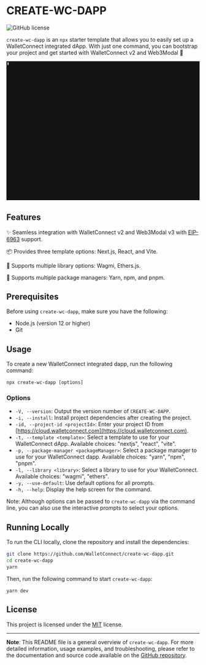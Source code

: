 # CREATE-WC-DAPP

![GitHub license](https://img.shields.io/badge/license-MIT-blue.svg)

`create-wc-dapp` is an `npx` starter template that allows you to easily set up a
WalletConnect integrated dApp. With just one command, you can bootstrap your
project and get started with WalletConnect v2 and Web3Modal 📲

[![asciicast](/static/demo.gif)](https://asciinema.org/a/v26NPtirFdqbw0RtJNYuyUQHx)

## Features

✨ Seamless integration with WalletConnect v2 and Web3Modal v3 with
[EIP-6963](https://eips.ethereum.org/EIPS/eip-6963) support.

📦 Provides three template options: Next.js, React, and Vite.

🧱 Supports multiple library options: Wagmi, Ethers.js.

🔧 Supports multiple package managers: Yarn, npm, and pnpm.

## Prerequisites

Before using `create-wc-dapp`, make sure you have the following:

-   Node.js (version 12 or higher)
-   Git

## Usage

To create a new WalletConnect integrated dapp, run the following command:

```
npx create-wc-dapp [options]
```

### Options

-   `-V, --version`: Output the version number of `CREATE-WC-DAPP`.
-   `-i, --install`: Install project dependencies after creating the project.
-   `-id, --project-id <projectId>`: Enter your project ID from
    [https://cloud.walletconnect.com](https://cloud.walletconnect.com).
-   `-t, --template <template>`: Select a template to use for your WalletConnect
    dApp. Available choices: "nextjs", "react", "vite".
-   `-p, --package-manager <packageManager>`: Select a package manager to use
    for your WalletConnect dapp. Available choices: "yarn", "npm", "pnpm".
-   `-l, --library <library>`: Select a library to use for your WalletConnect.
    Available choices: "wagmi", "ethers".
-   `-y, --use-default`: Use default options for all prompts.
-   `-h, --help`: Display the help screen for the command.

Note: Although options can be passed to `create-wc-dapp` via the command line,
you can also use the interactive prompts to select your options.

## Running Locally

To run the CLI locally, clone the repository and install the dependencies:

```bash
git clone https://github.com/WalletConnect/create-wc-dapp.git
cd create-wc-dapp
yarn
```

Then, run the following command to start `create-wc-dapp`:

```
yarn dev
```

## License

This project is licensed under the [MIT](LICENSE) license.

---

**Note**: This README file is a general overview of `create-wc-dapp`. For more
detailed information, usage examples, and troubleshooting, please refer to the
documentation and source code available on the
[GitHub repository](https://github.com/walletconnect/create-wc-dapp).
